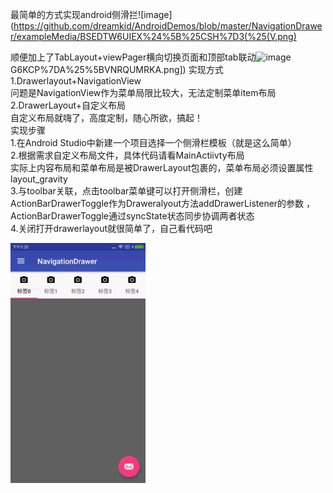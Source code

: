 
最简单的方式实现android侧滑拦![image](https://github.com/dreamkid/AndroidDemos/blob/master/NavigationDrawer/exampleMedia/BSEDTW6UIEX%24%5B%25CSH%7D3(%25(V.png)


顺便加上了TabLayout+viewPager横向切换页面和顶部tab联动![image](https://github.com/dreamkid/AndroidDemos/blob/master/NavigationDrawer/exampleMedia/E%7DSQ)G6KCP%7DA%25%5BVNRQUMRKA.png])
实现方式<br>
1.Drawerlayout+NavigationView<br>
    问题是NavigationView作为菜单局限比较大，无法定制菜单item布局<br>
2.DrawerLayout+自定义布局<br>
    自定义布局就嗨了，高度定制，随心所欲，搞起！
<br>
实现步骤<br>
1.在Android Studio中新建一个项目选择一个侧滑栏模板（就是这么简单）<br>
2.根据需求自定义布局文件，具体代码请看MainActiivty布局<br>
    实际上内容布局和菜单布局是被DrawerLayout包裹的，菜单布局必须设置属性layout_gravity<br>
3.与toolbar关联，点击toolbar菜单键可以打开侧滑栏，创建ActionBarDrawerToggle作为Draweralyout方法addDrawerListener的参数
    ，ActionBarDrawerToggle通过syncState状态同步协调两者状态<br>
4.关闭打开drawerlayout就很简单了，自己看代码吧

 ![image](https://github.com/dreamkid/AndroidDemos/blob/master/NavigationDrawer/exampleMedia/drawer.gif)
